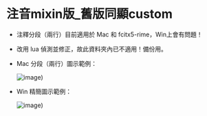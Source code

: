 # 注音mixin版_舊版同顯custom

- 注釋分段（兩行）目前適用於 Mac 和 fcitx5-rime，Win上會有問題！

- 改用 lua 偵測並修正，故此資料夾內已不適用！備份用。

- Mac 分段（兩行）圖示範例：

  ![image](https://user-images.githubusercontent.com/54584047/209652981-1a5c7708-a728-4db0-a69d-b0609a1c3e1c.png))

- Win 精簡圖示範例：

  ![image](https://user-images.githubusercontent.com/54584047/210974447-b4d367fe-42de-4256-bd1f-5f805f79208f.png))
